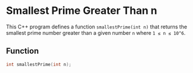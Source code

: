 # Smallest Prime Greater Than n

This C++ program defines a function `smallestPrime(int n)` that returns the smallest prime number greater than a given number `n` where `1 ≤ n ≤ 10^6`.

## Function

```cpp
int smallestPrime(int n);

